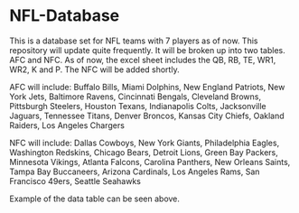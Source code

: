 # NFL-Database
This is a database set for NFL teams with 7 players as of now. This repository will update quite frequently. It will be broken up into two tables. AFC and NFC. As of now, the excel sheet includes the QB, RB, TE, WR1, WR2, K and P. The NFC will be added shortly.

AFC will include: Buffalo Bills, Miami Dolphins, New England Patriots, New York Jets, Baltimore Ravens, Cincinnati Bengals, Cleveland Browns, Pittsburgh Steelers, Houston Texans, Indianapolis Colts, Jacksonville Jaguars, Tennessee Titans, Denver Broncos, Kansas City Chiefs, Oakland Raiders, Los Angeles Chargers

NFC will include: Dallas Cowboys, New York Giants, Philadelphia Eagles, Washington Redskins, Chicago Bears, Detroit Lions, Green Bay Packers, Minnesota Vikings, Atlanta Falcons, Carolina Panthers, New Orleans Saints, Tampa Bay Buccaneers, Arizona Cardinals, Los Angeles Rams, San Francisco 49ers, Seattle Seahawks

Example of the data table can be seen above.
